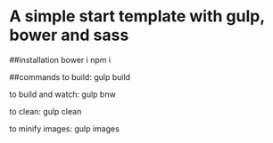 # A simple start template with gulp, bower and sass

##installation
 bower i
 npm i


##commands
to build: gulp build

to build and watch: gulp bnw  

to clean: gulp clean

to minify images: gulp images
